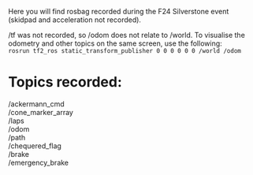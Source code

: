 Here you will find rosbag recorded during the F24 Silverstone event (skidpad and acceleration not recorded).

/tf was not recorded, so /odom does not relate to /world. To visualise the odometry and other topics on the same screen, use the following:\
``` rosrun tf2_ros static_transform_publisher 0 0 0 0 0 0 /world /odom ```
# Topics recorded:
/ackermann_cmd\
/cone_marker_array\
/laps\
/odom\
/path\
/chequered_flag\
/brake\
/emergency_brake
